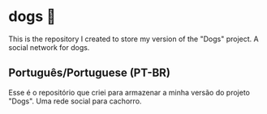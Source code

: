 # dogs 🐶

This is the repository I created to store my version of the "Dogs" project. A social network for dogs.

## Português/Portuguese (PT-BR)

Esse é o repositório que criei para armazenar a minha versão do projeto "Dogs". Uma rede social para cachorro.
